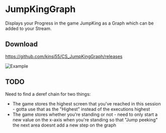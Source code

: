 # JumpKingGraph

Displays your Progress in the game JumpKing as a Graph which can be added to your Stream.

## Download

https://github.com/kinsi55/CS_JumpKingGraph/releases

![Example](https://i.imgur.com/I0yGN69.png)

## TODO

Need to find a deref chain for two things:

- The game stores the highest screen that you've reached in this session - gotta use that as the "Highest" instead of the executions highest
- The game stores whether you're standing or not - need to only start a new value on the x-axis when you're standing so that "Jump peeking" the next area doesnt add a new step on the graph
